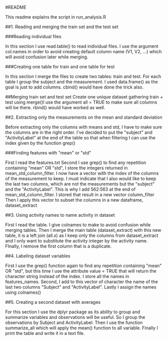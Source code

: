 
#README

This readme explains the script in run_analysis.R

##1. Reading and merging the train set and the test set

###Reading individual files

In this section I use read.table() to read individual files. I use the argument col.names in order to avoid creating default column name (V1, V2, ...) which will avoid confusion later while merging.

###Creating one table for train and one table for test

In this section I merge the files to create two tables: train and test. For each table I group the subject and the measurement. I used data.frame() as the goal is just to add columns. cbind() would have done the trick also.

##Merging train set and test set
Create one unique dataset gathering train + test using merge()I use the argument all = TRUE to make sure all columns will be there. rbind() would have worked as well.


##2. Extracting only the measurements on the mean and standard deviation


Before extracting only the columns with means and std, I have to make sure the columns are in the right order. I've decided to put the "subject" and "ActivityLabel" at the end of the table so that when filtering I can use the index given by the function grep()


###Finding features with "mean" or "std"

First I read the features.txt
Second I use grep() to find any repetition containing "mean" OR "std", I store the integers returned in mean_std_column_filter. I now have a vector with the index of the columns of the measurement to keep. 
I must indicate that I also would like to keep the last two columns, which are not the measurements but the "subject" and the "ActivityLabel". This is why I add 562:563 at the end of mean_std_column_filter. I stored that result in a new vector column_filter 
Then I apply this vector to subset the columns in a new dataframe, dataset_extract



##3. Using activity names to name activity in dataset


First I read the table. I give colnames to make to avoid confusion while merging tables.
Then I merge the main table (dataset_extract) with this new table, it is a left join (all.x) as I keep only the columns from dataset_extract and I only want to substitute the activity integer by the activity name.
FInally, I remove the first column that is a duplicate. 


##4. Labeling dataset variables

First I use the grep() function again to find any repetition containing "mean" OR "std", but this time I use the attribute value = TRUE that will return the character string instead of the index. I store all the names in features_names.
Second, I add to this vector of character the name of the last two columns "Subject" and "ActivityLabel".
Lastly I assign the names using colnames()

##5. Creating a second dataset with averages

For this section I use the dplyr package as its ability to group and summarize variables and observations will be useful.
So I group the observations by Subject and ActivityLabel.
Then I use the function summarize_all which will apply the mean() function to all variable.
Finally I print the table and write it in a text file.

